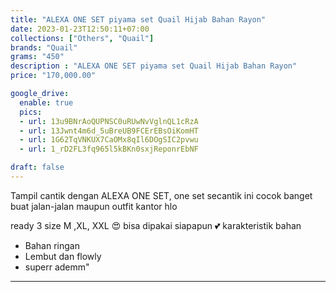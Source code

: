 ```yaml
---
title: "ALEXA ONE SET piyama set Quail Hijab Bahan Rayon"
date: 2023-01-23T12:50:11+07:00
collections: ["Others", "Quail"]
brands: "Quail"
grams: "450"
description : "ALEXA ONE SET piyama set Quail Hijab Bahan Rayon"
price: "170,000.00"

google_drive:
  enable: true
  pics:
  - url: 13u9BNrAoQUPNSC0uRUwNvVglnQL1cRzA
  - url: 13Jwnt4m6d_5uBreUB9FCErEBsOiKomHT
  - url: 1G62TqVNKUX7CaOMx8qIl6DOgSIC2pvwu
  - url: 1_rD2FL3fq965l5kBKn0sxjReponrEbNF

draft: false
---
```


Tampil cantik dengan ALEXA ONE SET, one set secantik ini cocok banget buat jalan-jalan  maupun outfit kantor hlo

ready 3 size M ,XL, XXL 😍  bisa dipakai siapapun 💕
karakteristik bahan 
- Bahan ringan
- Lembut dan flowly
- superr ademm"

------    
 
